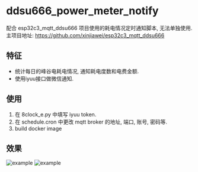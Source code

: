 # ddsu666_power_meter_notify
配合 esp32c3_mqtt_ddsu666 项目使用的耗电情况定时通知脚本, 无法单独使用. 主项目地址: https://github.com/xinjiawei/esp32c3_mqtt_ddsu666

## 特征

+ 统计每日的峰谷电耗电情况, 通知耗电度数和电费金额.
+ 使用iyuu接口做微信通知.

## 使用
1. 在 8clock_e.py 中填写 iyuu token.
2. 在 schedule.cron 中更改 mqtt broker 的地址, 端口, 账号, 密码等.
3. build docker image

## 效果

![example](https://cf.mb6.top/lib/images/github/20241221/a35ad6acecbdd4e105cad1236fd5c3e0.jpg)
![example](https://cf.mb6.top/lib/images/github/20241221/g84e56fsdg5vdgre49dg48fd9489dd51.png)
